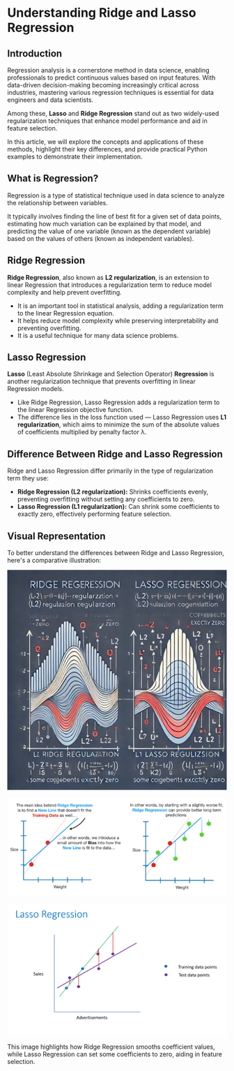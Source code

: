 
# Understanding Ridge and Lasso Regression

## Introduction

Regression analysis is a cornerstone method in data science, enabling professionals to predict continuous values 
based on input features. With data-driven decision-making becoming increasingly critical across industries, mastering 
various regression techniques is essential for data engineers and data scientists. 

Among these, **Lasso** and **Ridge Regression** stand out as two widely-used regularization techniques that enhance 
model performance and aid in feature selection.

In this article, we will explore the concepts and applications of these methods, highlight their key differences, and 
provide practical Python examples to demonstrate their implementation.

## What is Regression?

Regression is a type of statistical technique used in data science to analyze the relationship between variables.

It typically involves finding the line of best fit for a given set of data points, estimating how much variation 
can be explained by that model, and predicting the value of one variable (known as the dependent variable) based on 
the values of others (known as independent variables).

## Ridge Regression

**Ridge Regression**, also known as **L2 regularization**, is an extension to linear Regression that introduces a 
regularization term to reduce model complexity and help prevent overfitting.

- It is an important tool in statistical analysis, adding a regularization term to the linear Regression equation.
- It helps reduce model complexity while preserving interpretability and preventing overfitting.
- It is a useful technique for many data science problems.

## Lasso Regression

**Lasso** (Least Absolute Shrinkage and Selection Operator) **Regression** is another regularization technique 
that prevents overfitting in linear Regression models.

- Like Ridge Regression, Lasso Regression adds a regularization term to the linear Regression objective function.
- The difference lies in the loss function used — Lasso Regression uses **L1 regularization**, which aims to 
  minimize the sum of the absolute values of coefficients multiplied by penalty factor λ.

## Difference Between Ridge and Lasso Regression

Ridge and Lasso Regression differ primarily in the type of regularization term they use:
- **Ridge Regression (L2 regularization):** Shrinks coefficients evenly, preventing overfitting without setting any 
  coefficients to zero.
- **Lasso Regression (L1 regularization):** Can shrink some coefficients to exactly zero, effectively performing 
  feature selection.

## Visual Representation

To better understand the differences between Ridge and Lasso Regression, here's a comparative illustration:

![Ridge and Lasso Illustration](ridge_lasso.png)

![Ridge Illustration](ridge.png)

![Lasso Illustration](lasso.png)

This image highlights how Ridge Regression smooths coefficient values, while Lasso Regression can set some coefficients 
to zero, aiding in feature selection.


